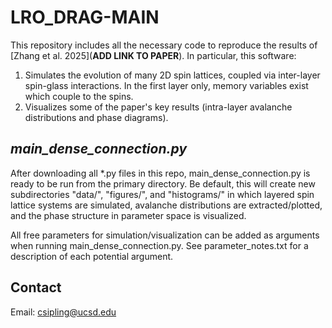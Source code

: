 # LRO_DRAG-MAIN
This repository includes all the necessary code to reproduce the results of [Zhang et al. 2025](**ADD LINK TO PAPER**). In particular, this software:
1. Simulates the evolution of many 2D spin lattices, coupled via inter-layer spin-glass interactions. In the first layer only, memory variables exist which couple to the spins.
2. Visualizes some of the paper's key results (intra-layer avalanche distributions and phase diagrams).

## *main_dense_connection.py*
After downloading all *.py files in this repo, main_dense_connection.py is ready to be run from the primary directory. Be default, this will create new subdirectories "data/", "figures/", and "histograms/" in which layered spin lattice systems are simulated, avalanche distributions are extracted/plotted, and the phase structure in parameter space is visualized.

All free parameters for simulation/visualization can be added as arguments when running main_dense_connection.py. See parameter_notes.txt for a description of each potential argument.

## Contact

Email: csipling@ucsd.edu